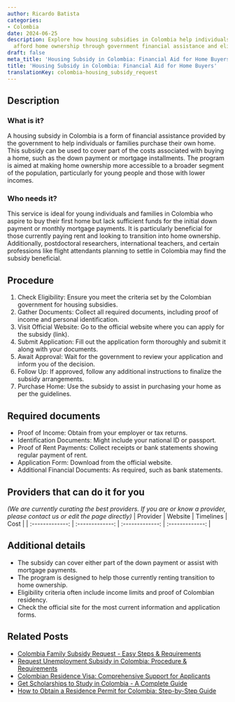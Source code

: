 ```yaml
---
author: Ricardo Batista
categories:
- Colombia
date: 2024-06-25
description: Explore how housing subsidies in Colombia help individuals and families
  afford home ownership through government financial assistance and eligibility criteria.
draft: false
meta_title: 'Housing Subsidy in Colombia: Financial Aid for Home Buyers'
title: 'Housing Subsidy in Colombia: Financial Aid for Home Buyers'
translationKey: colombia-housing_subsidy_request
---
```



## Description
### What is it?
A housing subsidy in Colombia is a form of financial assistance provided by the government to help individuals or families purchase their own home. This subsidy can be used to cover part of the costs associated with buying a home, such as the down payment or mortgage installments. The program is aimed at making home ownership more accessible to a broader segment of the population, particularly for young people and those with lower incomes.

### Who needs it?
This service is ideal for young individuals and families in Colombia who aspire to buy their first home but lack sufficient funds for the initial down payment or monthly mortgage payments. It is particularly beneficial for those currently paying rent and looking to transition into home ownership. Additionally, postdoctoral researchers, international teachers, and certain professions like flight attendants planning to settle in Colombia may find the subsidy beneficial.

## Procedure

1. Check Eligibility: Ensure you meet the criteria set by the Colombian government for housing subsidies.
2. Gather Documents: Collect all required documents, including proof of income and personal identification.
3. Visit Official Website: Go to the official website where you can apply for the subsidy (link).
4. Submit Application: Fill out the application form thoroughly and submit it along with your documents.
5. Await Approval: Wait for the government to review your application and inform you of the decision.
6. Follow Up: If approved, follow any additional instructions to finalize the subsidy arrangements.
7. Purchase Home: Use the subsidy to assist in purchasing your home as per the guidelines.


## Required documents

- Proof of Income: Obtain from your employer or tax returns.
- Identification Documents: Might include your national ID or passport.
- Proof of Rent Payments: Collect receipts or bank statements showing regular payment of rent.
- Application Form: Download from the official website.
- Additional Financial Documents: As required, such as bank statements.


## Providers that can do it for you
_(We are currently curating the best providers. If you are or know a provider, please contact us or edit the page directly)_
| Provider        |     Website     |     Timelines    |       Cost      |
| :-------------: | :-------------: |  :-------------: | :-------------: |

## Additional details

- The subsidy can cover either part of the down payment or assist with mortgage payments.
- The program is designed to help those currently renting transition to home ownership.
- Eligibility criteria often include income limits and proof of Colombian residency.
- Check the official site for the most current information and application forms.




## Related Posts

- [Colombia Family Subsidy Request - Easy Steps & Requirements](https://tramitit.com/guides/colombia/family_subsidy_request/)
- [Request Unemployment Subsidy in Colombia: Procedure & Requirements](https://tramitit.com/guides/colombia/unemployment_subsidy_request/)
- [Colombian Residence Visa: Comprehensive Support for Applicants](https://tramitit.com/guides/colombia/residence_visa_request/)
- [Get Scholarships to Study in Colombia - A Complete Guide](https://tramitit.com/guides/colombia/scholarship_application/)
- [How to Obtain a Residence Permit for Colombia: Step-by-Step Guide](https://tramitit.com/guides/colombia/residence_permit/)